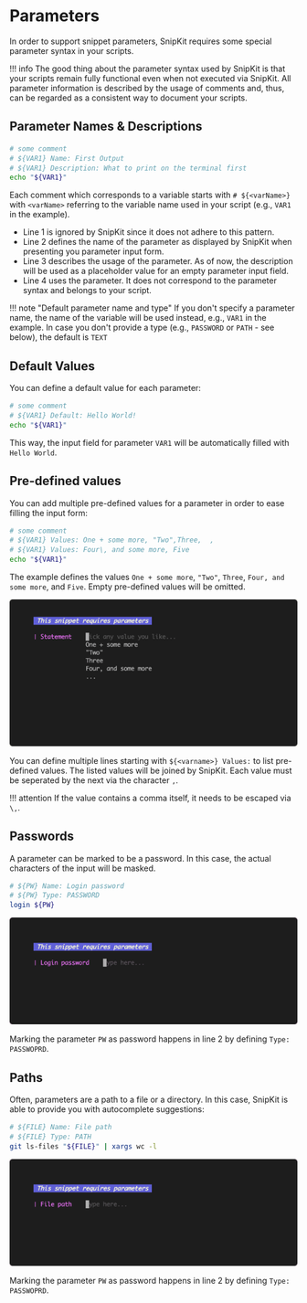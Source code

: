 # Parameters

In order to support snippet parameters, SnipKit requires some special parameter syntax in your scripts.

!!! info 
    The good thing about the parameter syntax used by SnipKit is that your scripts remain fully functional even when not
    executed via SnipKit. All parameter information is described by the usage of comments and, thus, can be regarded as a
    consistent way to document your scripts.

## Parameter Names & Descriptions

```sh linenums="1" title="Example snippet"
# some comment
# ${VAR1} Name: First Output
# ${VAR1} Description: What to print on the terminal first
echo "${VAR1}"
```

Each comment which corresponds to a variable starts with `# ${<varName>}` with `<varName>` referring to the variable name
used in your script (e.g., `VAR1` in the example).

- Line 1 is ignored by SnipKit since it does not adhere to this pattern.
- Line 2 defines the name of the parameter as displayed by SnipKit when presenting you parameter input form.
- Line 3 describes the usage of the parameter. As of now, the description will be used as a placeholder value for an empty
  parameter input field.
- Line 4 uses the parameter. It does not correspond to the parameter syntax and belongs to your script.

!!! note "Default parameter name and type"
    If you don't specify a parameter name, the name of the variable will be used instead, e.g., `VAR1` in the example.
    In case you don't provide a type (e.g., `PASSWORD` or `PATH` - see below), the default is `TEXT`

## Default Values

You can define a default value for each parameter:

```sh linenums="1" title="Example snippet with a parameter default value"
# some comment
# ${VAR1} Default: Hello World!
echo "${VAR1}"
```

This way, the input field for parameter `VAR1` will be automatically filled with `Hello World`.

## Pre-defined values

You can add multiple pre-defined values for a parameter in order to ease filling the input form:

```sh linenums="1" title="Example snippet with pre-defined values for a parameter"
# some comment
# ${VAR1} Values: One + some more, "Two",Three,  ,
# ${VAR1} Values: Four\, and some more, Five
echo "${VAR1}"
```

The example defines the values `One + some more`, `"Two"`, `Three`, `Four, and some more`, and `Five`. Empty pre-defined
values will be omitted.

![Demo](../images/param-example-predefined-values.gif)

You can define multiple lines starting with `${<varname>} Values:` to list pre-defined values. The listed values will be
joined by SnipKit. Each value must be seperated by the next via the character `,`.

!!! attention 
    If the value contains a comma itself, it needs to be escaped via `\,`.

## Passwords

A parameter can be marked to be a password. In this case, the actual characters of the input will be masked.

```sh linenums="1" title="Example snippet with a PASSWORD parameter"
# ${PW} Name: Login password
# ${PW} Type: PASSWORD
login ${PW}
```

![Demo](../images/param-example-password.gif)

Marking the parameter `PW` as password happens in line 2 by defining `Type: PASSWOPRD`.

## Paths

Often, parameters are a path to a file or a directory. In this case, SnipKit is able to provide you with autocomplete
suggestions:

```sh linenums="1" title="Example snippet with a PATH parameters"
# ${FILE} Name: File path
# ${FILE} Type: PATH
git ls-files "${FILE}" | xargs wc -l
```

![Demo](../images/param-example-path.gif)

Marking the parameter `PW` as password happens in line 2 by defining `Type: PASSWOPRD`.

